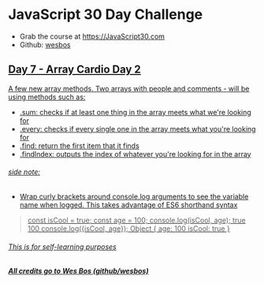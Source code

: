 # JavaScript 30 Day Challenge
- Grab the course at <a href="https://JavaScript30.com">https://JavaScript30.com</a>
- Github: <a href="https://github.com/wesbos">wesbos</aa>


## Day 7 - Array Cardio Day 2

A few new array methods.
Two arrays with people and comments - will be using methods such as:
- .sum: checks if at least one thing in the array meets what we're looking for
- .every: checks if every single one in the array meets what you're looking for 
- .find: return the first item that it finds
- .findIndex: outputs the index of whatever you're looking for in the array


###### side note:
- Wrap curly brackets around console.log arguments to see the variable name when logged. This takes advantage of ES6 shorthand syntax
> const isCool = true; const age = 100;
> console.log(isCool, age);
true 100
> console.log({isCool, age});
Object {
    age: 100
    isCool: true
}

###### This is for self-learning purposes
##### All credits go to Wes Bos (github/wesbos)